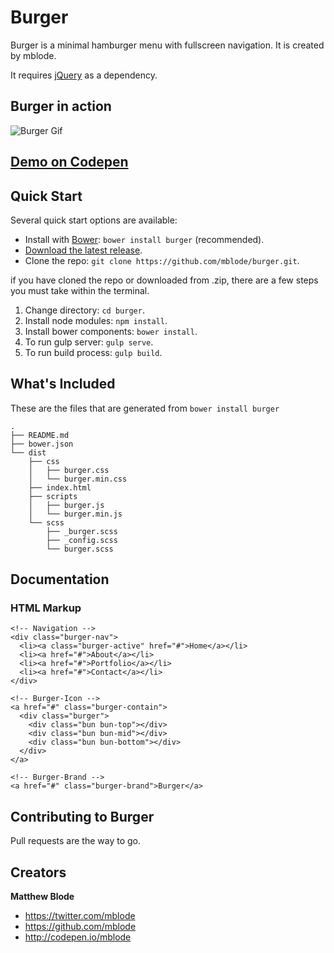 # Burger
Burger is a minimal hamburger menu with fullscreen navigation. It is created by mblode.

It requires [jQuery](https://jquery.com/) as a dependency.

## Burger in action
![Burger Gif](http://i.imgur.com/spSuHHZ.gif)

## [Demo on Codepen](http://codepen.io/mblode/pen/qEGWwB)

## Quick Start
Several quick start options are available:

- Install with [Bower](http://bower.io): `bower install burger` (recommended).
- [Download the latest release](https://github.com/mblode/burger/archive/master.zip).
- Clone the repo: `git clone https://github.com/mblode/burger.git`.

if you have cloned the repo or downloaded from .zip, there are a few steps you must take within the terminal.

1. Change directory: `cd burger`.
2. Install node modules: `npm install`.
3. Install bower components: `bower install`.
4. To run gulp server: `gulp serve`.
5. To run build process: `gulp build`.


## What's Included
These are the files that are generated from `bower install burger`

```
.
├── README.md
├── bower.json
└── dist
    ├── css
    │   ├── burger.css
    │   └── burger.min.css
    ├── index.html
    ├── scripts
    │   ├── burger.js
    │   └── burger.min.js
    └── scss
        ├── _burger.scss
        ├── _config.scss
        └── burger.scss
```

## Documentation
### HTML Markup
```
<!-- Navigation -->
<div class="burger-nav">
  <li><a class="burger-active" href="#">Home</a></li>
  <li><a href="#">About</a></li>
  <li><a href="#">Portfolio</a></li>
  <li><a href="#">Contact</a></li>
</div>

<!-- Burger-Icon -->
<a href="#" class="burger-contain">
  <div class="burger">
    <div class="bun bun-top"></div>
    <div class="bun bun-mid"></div>
    <div class="bun bun-bottom"></div>
  </div>
</a>

<!-- Burger-Brand -->
<a href="#" class="burger-brand">Burger</a>
```

## Contributing to Burger

Pull requests are the way to go.


## Creators

**Matthew Blode**
- <https://twitter.com/mblode>
- <https://github.com/mblode>
- <http://codepen.io/mblode>
